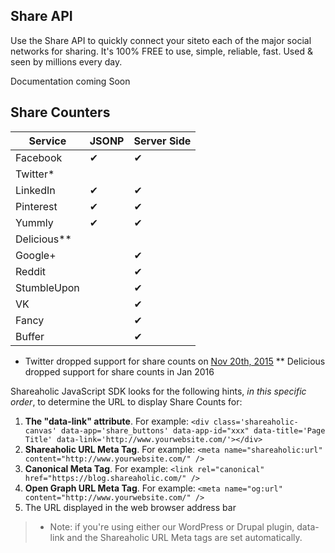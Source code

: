 Share API
---

Use the Share API to quickly connect your siteto each of the major social networks for sharing. It's 100% FREE to use, simple, reliable, fast. Used & seen by millions every day.

Documentation coming Soon


Share Counters
---

Service | JSONP | Server Side
--- | --- | ---
Facebook | ✔ | ✔
Twitter* |  | 
LinkedIn | ✔ | ✔
Pinterest | ✔ | ✔
Yummly | ✔ | ✔
Delicious** |  | 
Google+ |  | ✔
Reddit |  | ✔
StumbleUpon |  | ✔
VK |  | ✔
Fancy |  | ✔
Buffer |  | ✔

* Twitter dropped support for share counts on [Nov 20th, 2015](https://blog.twitter.com/2015/hard-decisions-for-a-sustainable-platform)
** Delicious dropped support for share counts in Jan 2016

Shareaholic JavaScript SDK looks for the following hints, *in this specific order*, to determine the URL to display Share Counts for:

1. **The "data-link" attribute**.  For example:
`<div class='shareaholic-canvas' data-app='share_buttons' data-app-id="xxx" data-title='Page Title' data-link='http://www.yourwebsite.com/'></div>`
2. **Shareaholic URL Meta Tag**. For example: `<meta name="shareaholic:url" content="http://www.yourwebsite.com/" />`
3. **Canonical Meta Tag**. For example: `<link rel="canonical" href="https://blog.shareaholic.com/" />`
4. **Open Graph URL Meta Tag**. For example: `<meta name="og:url" content="http://www.yourwebsite.com/" />`
5. The URL displayed in the web browser address bar

> * Note: if you're using either our WordPress or Drupal plugin, data-link and the Shareaholic URL Meta tags are set automatically.
